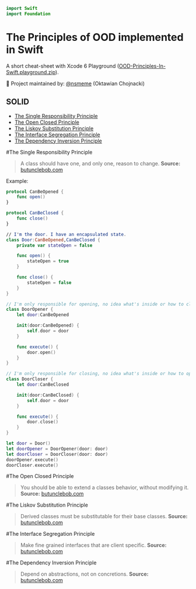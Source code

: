 ```swift
import Swift
import Foundation
```

The Principles of OOD implemented in Swift
==========================================
A short cheat-sheet with Xcode 6 Playground ([OOD-Principles-In-Swift.playground.zip]()).

👷 Project maintained by: [@nsmeme](http://twitter.com/nsmeme) (Oktawian Chojnacki)

## SOLID

* [The Single Responsibility Principle](#the-single-responsibility-principle)
* [The Open Closed Principle](#the-open-closed-principle)
* [The Liskov Substitution Principle](#the-liskov-substitution-principle)
* [The Interface Segregation Principle](#the-interface-segregation-principle)
* [The Dependency Inversion Principle](#the-dependency-inversion-principle)


#The Single Responsibility Principle

>	A class should have one, and only one, reason to change.
>**Source:** [butunclebob.com](http://butunclebob.com/ArticleS.UncleBob.PrinciplesOfOod)

Example:

```swift
protocol CanBeOpened {
    func open()
}

protocol CanBeClosed {
    func close()
}

// I'm the door. I have an encapsulated state.
class Door:CanBeOpened,CanBeClosed {
    private var stateOpen = false

    func open() {
        stateOpen = true
    }

    func close() {
        stateOpen = false
    }
}

// I'm only responsible for opening, no idea what's inside or how to close.
class DoorOpener {
    let door:CanBeOpened

    init(door:CanBeOpened) {
        self.door = door
    }

    func execute() {
        door.open()
    }
}

// I'm only responsible for closing, no idea what's inside or how to open.
class DoorCloser {
    let door:CanBeClosed

    init(door:CanBeClosed) {
        self.door = door
    }

    func execute() {
        door.close()
    }
}

let door = Door()
let doorOpener = DoorOpener(door: door)
let doorCloser = DoorCloser(door: door)
doorOpener.execute()
doorCloser.execute()
```

#The Open Closed Principle

>	You should be able to extend a classes behavior, without modifying it.
>**Source:** [butunclebob.com](http://butunclebob.com/ArticleS.UncleBob.PrinciplesOfOod)

#The Liskov Substitution Principle

>	Derived classes must be substitutable for their base classes.
>**Source:** [butunclebob.com](http://butunclebob.com/ArticleS.UncleBob.PrinciplesOfOod)

#The Interface Segregation Principle

>	Make fine grained interfaces that are client specific.
>**Source:** [butunclebob.com](http://butunclebob.com/ArticleS.UncleBob.PrinciplesOfOod)

#The Dependency Inversion Principle

>	Depend on abstractions, not on concretions.
>**Source:** [butunclebob.com](http://butunclebob.com/ArticleS.UncleBob.PrinciplesOfOod)

